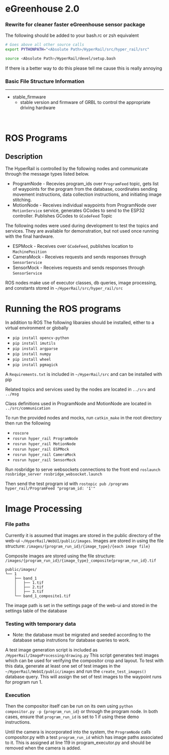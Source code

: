 # eGreenhouse 2.0

### Rewrite for cleaner faster eGreenhouse sensor package

The following should be added to your bash.rc or zsh equivalent
```Bash
# Goes above all other source calls
export PYTHONPATH="<Absolute Path>/HyperRail/src/hyper_rail/src"

source <Absolute Path>/HyperRail/devel/setup.bash  
```

If there is a better way to do this please tell me cause this is really annoying

### Basic File Structure Information
---
- stable_firmware
    - stable version and firmware of GRBL to control the appropriate driving hardware

&nbsp;

# ROS Programs
## Description
The HyperRail is controlled by the following nodes and communicate through the message types listed below.
* ProgramNode - Recevies program_ids over `ProgramFeed` topic, gets list of waypoints for the program from the database, coordinates sending movement instructions, data collection instructions, and initiating image stitching.
* MotionNode - Receives individual waypoints from ProgramNode over `MotionService` service, generates GCodes to send to the ESP32 controller. Publishes GCodes to `GCodeFeed` Topic

The following nodes were used during development to test the topics and services. They are available for demonstration, but not used once running with the final hardware.
* ESPMock - Receives over `GCodeFeed`, publishes location to `MachinePosition`
* CameraMock - Receives requests and sends responses through `SensorService`
* SensorMock - Receives requests and sends responses through `SensorService` 

ROS nodes make use of executor classes, db queries, image processing, and constants stored in `~/HyperRail/src/hyper_rail/src`

# Running the ROS programs
In addition to ROS The following libaraies should be installed, either to a virtual environment or globally
* `pip install opencv-python`
* `pip install imutils`
* `pip install argparse`
* `pip install numpy`
* `pip install wheel`
* `pip install pgmagick`

A `Requirements.txt` is included in `~/HyperRail/src` and can be installed with pip

Related topics and services used by the nodes are located in `../srv` and `../msg`

Class definitions used in ProgramNode and MotionNode are located in `../src/communication`

To run the provided nodes and mocks, run `catkin_make` in the root directory then run the following
* `roscore`
* `rosrun hyper_rail ProgramNode`
* `rosrun hyper_rail MotionNode`
* `rosrun hyper_rail ESPMock`
* `rosrun hyper_rail CameraMock`
* `rosrun hyper_rail SensorMock`

Run rosbridge to serve websockets connections to the front end
`roslaunch rosbridge_server rosbridge_websocket.launch`

Then send the test program id with `rostopic pub /programs hyper_rail/ProgramFeed "program_id: '1'"`

# Image Processing
### File paths
Currently it is assumed that images are stored in the public directory of the web-ui `~/HyperRail/WebUI/public/images`.
Images are stored in using the file structure: `/images/{program_run_id}/{image_type}/{each image file}`

Composite images are stored using the file structure: `/images/{program_run_id}/{image_type}_composite{program_run_id}.tif` 

```
public/images/
└── 1
    ├── band_1 
    │   ├── 1.tif
    │   ├── 2.tif
    │   ├── 3.tif
    └── band_1_composite1.tif
```
The image path is set in the settings page of the web-ui and stored in the settings table of the database

### Testing with temporary data
 - Note: the database must be migrated and seeded according to the database setup instrutions for database queries to work.

A test image generation script is included as `/HyperRail/ImageProcessing/drawing.py` This script generates test images which can be used for verifying the compositor crop and layout. To test with this data, generate at least one set of test images in the `~/HyperRail/WebUI/public/images` and run the `create_test_images()` database query. This will assign the set of test images to the waypoint runs for program run 1. 

### Execution
Then the compositor itself can be run on its own using `python compositor.py -p {program_run_id}` or through the program node. In both cases, ensure that `program_run_id` is set to 1 if using these demo instructions.

Until the camera is incorporated into the system, the `ProgramNode` calls compositor.py with a test `program_run_id` which has image paths associated to it. This is assigned at line 119 in program_executor.py and should be removed when the camera is added.